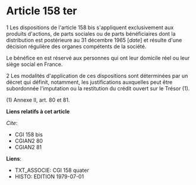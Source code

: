 # Article 158 ter

1  Les dispositions de l'article 158 bis s'appliquent exclusivement aux produits d'actions, de parts sociales ou de parts
bénéficiaires dont la distribution est postérieure au 31 décembre 1965 [*date*] et résulte d'une décision régulière des
organes compétents de la société.

Le bénéfice en est réservé aux personnes qui ont leur domicile réel ou leur siège social en France.

2  Les modalités d'application de ces dispositions sont déterminées par un décret qui définit, notamment, les justifications
auxquelles peut être subordonnée l'imputation ou la restitution du crédit ouvert sur le Trésor (1).

(1) Annexe II, art. 80 et 81.

**Liens relatifs à cet article**

_Cite_:

  - CGI 158 bis
  - CGIAN2 80
  - CGIAN2 81

**Liens**:

  - TXT_ASSOCIE: CGI 158 quater
  - HISTO: EDITION 1979-07-01
